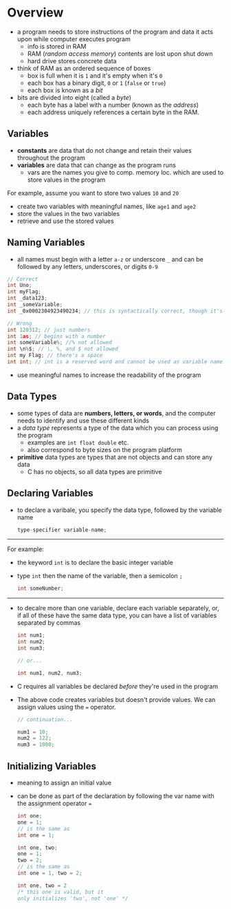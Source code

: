 # Overview

* a program needs to store instructions of the program and data it acts upon while computer executes program
  * info is stored in RAM
  * RAM (*random access memory*) contents are lost upon shut down
  * hard drive stores concrete data
* think of RAM as an ordered sequence of boxes
  * box is full when it is `1` and it's empty when it's `0`
  * each box has a binary digit, `0` or `1` (`false` or `true`)
  * each box is known as a *bit*
* bits are divided into eight (called a *byte*)
  * each byte has a label with a number (known as the *address*)
  * each address uniquely references a certain byte in the RAM.

## Variables

* **constants** are data that do not change and retain their values throughout the program
* **variables** are data that can change as the program runs
  * vars are the names you give to comp. memory loc. which are used to store values in the program

For example, assume you want to store two values `10` and `20`

* create two variables with meaningful names, like `age1` and `age2`
* store the values in the two variables
* retrieve and use the stored values

## Naming Variables

* all names must begin with a letter `a-z` or underscore `_` and can be followed by any letters, underscores, or digits `0-9`

```c
// Correct
int Uno;
int myFlag;
int _data123;
int _someVariable;
int _0x0002304923490234; // this is syntactically correct, though it's not meaningful

// Wrong
int 120312; // just numbers
int 1as; // begins with a number
int someVariable%; //% not allowed
int \n%$; // \, %, and $ not allowed
int my Flag; // there's a space
int int; // int is a reserved word and cannot be used as variable name
```

* use meaningful names to increase the readability of the program

## Data Types

* some types of data are **numbers, letters, or words**, and the computer needs to identify and use these different kinds
* a *data type* represents a type of the data which you can process using the program
  * examples are `int float double` etc.
  * also correspond to byte sizes on the program platform
* **primitive** data types are types that are not objects and can store any data
  * C has no objects, so all data types are primitive

## Declaring Variables

* to declare a varibale, you specify the data type, followed by the variable name

    ```c
    type-specifier variable-name;
    ```

---
For example:

* the keyword `int` is to declare the basic integer variable
* type `int` then the name of the variable, then a semicolon `;`

    ```c
    int someNumber;
    ```

---

* to decalre more than one variable, declare each variable separately, or, if all of these have the same data type, you can have a list of variables separated by commas

    ```c
    int num1;
    int num2;
    int num3;

    // or...

    int num1, num2, num3;
    ```

* C requires all variables be declared *before* they're used in the program
* The above code creates variables but doesn't provide values. We can assign values using the `=` operator.

    ```c
    // continuation...

    num1 = 10;
    num2 = 122;
    num3 = 1000;
    ```

## Initializing Variables

* meaning to assign an initial value
* can be done as part of the declaration by following the var name with the assignment operator `=`

    ```c
    int one;
    one = 1;
    // is the same as
    int one = 1;

    int one, two;
    one = 1;
    two = 2;
    // is the same as
    int one = 1, two = 2;

    int one, two = 2
    /* this one is valid, but it
    only initializes 'two', not 'one' */
    ```
